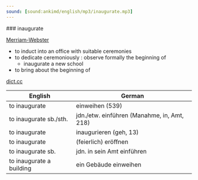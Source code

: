 ```yaml
---
sound: [sound:ankimd/english/mp3/inaugurate.mp3]
---
```


\### inaugurate

[Merriam-Webster](https://www.merriam-webster.com/dictionary/inaugurate)

- to induct into an office with suitable ceremonies
- to dedicate ceremoniously : observe formally the beginning of
    - inaugurate a new school
- to bring about the beginning of

[dict.cc](https://www.dict.cc/inaugurate)

| English        | German       |
| -------------- | ------------ |
| to inaugurate | einweihen (539) |
| to inaugurate sb./sth. | jdn./etw. einführen (Manahme, in, Amt, 218) |
| to inaugurate | inaugurieren (geh, 13) |
| to inaugurate | (feierlich) eröffnen |
| to inaugurate sb. | jdn. in sein Amt einführen |
| to inaugurate a building | ein Gebäude einweihen |

